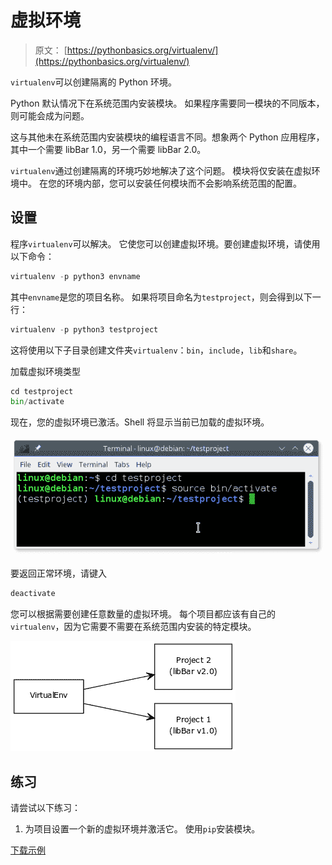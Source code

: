 # 虚拟环境

> 原文： [https://pythonbasics.org/virtualenv/](https://pythonbasics.org/virtualenv/)

`virtualenv`可以创建隔离的 Python 环境。

Python 默认情况下在系统范围内安装模块。 如果程序需要同一模块的不同版本，则可能会成为问题。

这与其他未在系统范围内安装模块的编程语言不同。想象两个 Python 应用程序，其中一个需要 libBar 1.0，另一个需要 libBar 2.0。

`virtualenv`通过创建隔离的环境巧妙地解决了这个问题。 模块将仅安装在虚拟环境中。 在您的环境内部，您可以安装任何模块而不会影响系统范围的配置。



## 设置

程序`virtualenv`可以解决。 它使您可以创建虚拟环境。要创建虚拟环境，请使用以下命令：

```py
virtualenv -p python3 envname

```

其中`envname`是您的项目名称。 如果将项目命名为`testproject`，则会得到以下一行：

```py
virtualenv -p python3 testproject

```

这将使用以下子目录创建文件夹`virtualenv`：`bin`，`include`，`lib`和`share`。

加载虚拟环境类型

```py
cd testproject
bin/activate

```

现在，您的虚拟环境已激活。Shell 将显示当前已加载的虚拟环境。

![virtualenv python](img/7398f5673c673324cae1e8cc3386c337.jpg)

要返回正常环境，请键入

```py
deactivate

```

您可以根据需要创建任意数量的虚拟环境。 每个项目都应该有自己的`virtualenv`，因为它需要不需要在系统范围内安装的特定模块。

![virtualenv showing modules ](img/340d45a74478864f1574d91d2c2895c2.jpg)

## 练习

请尝试以下练习：

1.  为项目设置一个新的虚拟环境并激活它。 使用`pip`安装模块。

[下载示例](https://gum.co/HhgpI)
